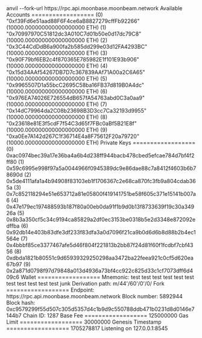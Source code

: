 <div id="termynal" data-termynal>
    <span data-ty="input"><span class="file-path"></span>anvil --fork-url https://rpc.api.moonbase.moonbeam.network</span>
    <span data-ty="progress"></span>
    <span data-ty="progress"></span>
    <span data-ty>Available Accounts</span>
    <span data-ty>==================</span>
    <span data-ty>(0) "0xf39Fd6e51aad88F6F4ce6aB8827279cffFb92266" (10000.000000000000000000 ETH)</span>
    <span data-ty>(1) "0x70997970C51812dc3A010C7d01b50e0d17dc79C8" (10000.000000000000000000 ETH)</span>
    <span data-ty>(2) "0x3C44CdDdB6a900fa2b585dd299e03d12FA4293BC" (10000.000000000000000000 ETH)</span>
    <span data-ty>(3) "0x90F79bf6EB2c4f870365E785982E1f101E93b906" (10000.000000000000000000 ETH)</span>
    <span data-ty>(4) "0x15d34AAf54267DB7D7c367839AAf71A00a2C6A65" (10000.000000000000000000 ETH)</span>
    <span data-ty>(5) "0x9965507D1a55bcC2695C58ba16FB37d819B0A4dc" (10000.000000000000000000 ETH)</span>
    <span data-ty>(6) "0x976EA74026E726554dB657fA54763abd0C3a0aa9" (10000.000000000000000000 ETH)</span>
    <span data-ty>(7) "0x14dC79964da2C08b23698B3D3cc7Ca32193d9955" (10000.000000000000000000 ETH)</span>
    <span data-ty>(8) "0x23618e81E3f5cdF7f54C3d65f7FBc0aBf5B21E8f" (10000.000000000000000000 ETH)</span>
    <span data-ty>(9) "0xa0Ee7A142d267C1f36714E4a8F75612F20a79720" (10000.000000000000000000 ETH)</span>
    <span data-ty="progress"></span>
    <span data-ty>Private Keys</span>
    <span data-ty>==================</span>
    <span data-ty>(0) 0xac0974bec39a17e36ba4a6b4d238ff944bacb478cbed5efcae784d7bf4f2ff80</span>
    <span data-ty>(1) 0x59c6995e998f97a5a0044966f0945389dc9e86dae88c7a8412f4603b6b78690d</span>
    <span data-ty>(2) 0x5de4111afa1a4b94908f83103eb1f1706367c2e68ca870fc3fb9a804cdab365a</span>
    <span data-ty>(3) 0x7c852118294e51e653712a81e05800f419141751be58f605c371e15141b007a6</span>
    <span data-ty>(4) 0x47e179ec197488593b187f80a00eb0da91f1b9d0b13f8733639f19c30a34926a</span>
    <span data-ty>(5) 0x8b3a350cf5c34c9194ca85829a2df0ec3153be0318b5e2d3348e872092edffba</span>
    <span data-ty>(6) 0x92db14e403b83dfe3df233f83dfa3a0d7096f21ca9b0d6d6b8d88b2b4ec1564e</span>
    <span data-ty>(7) 0x4bbbf85ce3377467afe5d46f804f221813b2bb87f24d81f60f1fcdbf7cbf4356</span>
    <span data-ty>(8) 0xdbda1821b80551c9d65939329250298aa3472ba22feea921c0cf5d620ea67b97</span>
    <span data-ty>(9) 0x2a871d0798f97d79848a013d4936a73bf4cc922c825d33c1cf7073dff6d409c6</span>
    <span data-ty="progress"></span>
    <span data-ty>Wallet</span>
    <span data-ty>==================</span>
    <span data-ty>Mnemonic: test test test test test test test test test test test junk</span>
    <span data-ty>Derivation path: m/44'/60'/0'/0/</span>
    <span data-ty="progress"></span>
    <span data-ty>Fork</span>
    <span data-ty>==================</span>
    <span data-ty>Endpoint: https://rpc.api.moonbase.moonbeam.network</span>
    <span data-ty>Block number: 5892944</span>
    <span data-ty>Block hash: 0xc9579299f55d507c305d5357d4c1b9d9c550788ddb471b0231d8d0146e7144b7</span>
    <span data-ty>Chain ID: 1287</span>
    <span data-ty="progress"></span>
    <span data-ty>Base Fee</span>
    <span data-ty>==================</span>
    <span data-ty>125000000</span>
    <span data-ty="progress"></span>
    <span data-ty>Gas Limit</span>
    <span data-ty>==================</span>
    <span data-ty>30000000</span>
    <span data-ty="progress"></span>
    <span data-ty>Genesis Timestamp</span>
    <span data-ty>==================</span>
    <span data-ty>1705278817</span>
    <span data-ty="progress"></span>
    <span data-ty>Listening on 127.0.0.1:8545</span>
</div>